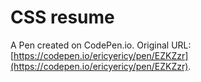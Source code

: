 # CSS resume

A Pen created on CodePen.io. Original URL: [https://codepen.io/ericyericy/pen/EZKZzr](https://codepen.io/ericyericy/pen/EZKZzr).

